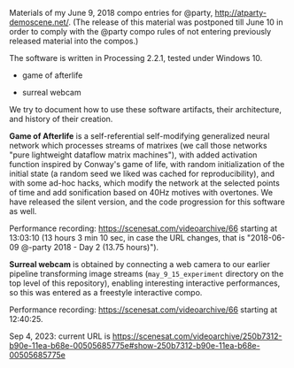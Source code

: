 Materials of my June 9, 2018 compo entries for @party, http://atparty-demoscene.net/. (The release of this material was postponed till June 10 in order to comply with the @party compo rules of not entering previously released material into the compos.)

The software is written in Processing 2.2.1, tested under Windows 10.

* game of afterlife

* surreal webcam

We try to document how to use these software artifacts, their architecture, and history of their creation.

**Game of Afterlife** is a self-referential self-modifying generalized neural network which processes streams of matrixes (we call those networks "pure lightweight dataflow matrix machines"), with added activation function inspired by Conway's game of life, with random initialization of the initial state (a random seed we liked was cached for reproducibility), and with some ad-hoc hacks, which modify the network at the selected points of time and add sonification based on 40Hz motives with overtones. We have released the silent version, and the code progression for this software as well.

Performance recording: https://scenesat.com/videoarchive/66 starting at 13:03:10 (13 hours 3 min 10 sec, in case the URL changes, that is "2018-06-09 @-party 2018 - Day 2 (13.75 hours)").

**Surreal webcam** is obtained by connecting a web camera to our earlier pipeline transforming image streams (`may_9_15_experiment` directory on the top level of this repository), enabling interesting interactive performances, so this was entered as a freestyle interactive compo.

Performance recording: https://scenesat.com/videoarchive/66 starting at 12:40:25.

Sep 4, 2023: current URL is https://scenesat.com/videoarchive/250b7312-b90e-11ea-b68e-00505685775e#show-250b7312-b90e-11ea-b68e-00505685775e
